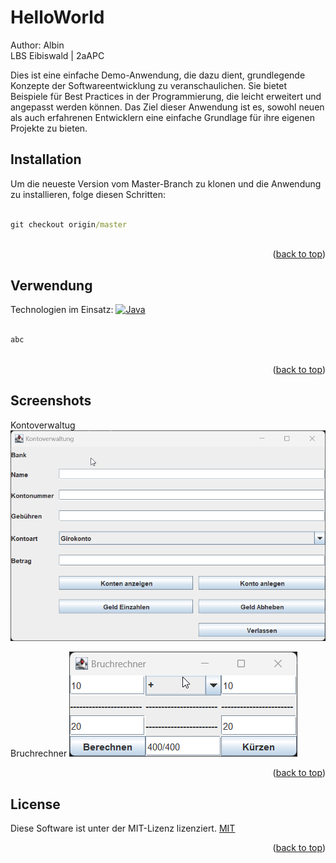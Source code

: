 <a name="readme-top"></a>
# HelloWorld
Author: Albin <br>
LBS Eibiswald | 2aAPC

Dies ist eine einfache Demo-Anwendung, die dazu dient, grundlegende Konzepte der Softwareentwicklung zu veranschaulichen. Sie bietet Beispiele für Best Practices in der Programmierung, die leicht erweitert und angepasst werden können. Das Ziel dieser Anwendung ist es, sowohl neuen als auch erfahrenen Entwicklern eine einfache Grundlage für ihre eigenen Projekte zu bieten.

## Installation
Um die neueste Version vom Master-Branch zu klonen und die Anwendung zu installieren, folge diesen Schritten:
```cmd
 
git checkout origin/master
 
```
<p align="right">(<a href="#readme-top">back to top</a>)</p>
 
## Verwendung
Technologien im Einsatz:
[![Java][java.com]][java-url]
 
```php
 
abc
 
```
<p align="right">(<a href="#readme-top">back to top</a>)</p>
 
## Screenshots
Kontoverwaltug   
[![Screen Shot][product-screenshot2]](Kontoverwaltung.png)

 Bruchrechner 
[![Screen Shot][product-screenshot]](JAVAWINDOW.png)
 
<p align="right">(<a href="#readme-top">back to top</a>)</p>
 
## License
Diese Software ist unter der MIT-Lizenz lizenziert.
[MIT](https://choosealicense.com/licenses/mit/)
<p align="right">(<a href="#readme-top">back to top</a>)</p>
 
<!-- MARKDOWN LINKS & IMAGES -->
<!-- https://www.markdownguide.org/basic-syntax/#reference-style-links -->
[java.com]: https://img.shields.io/badge/Java-ED8B00?style=for-the-badge&logo=openjdk&logoColor=white
[java-url]: https://www.java.com/de/
[product-screenshot]: JAVAWINDOW.png
[product-screenshot2]: Kontoverwaltung.png
